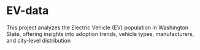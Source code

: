 # EV-data
This project analyzes the Electric Vehicle (EV) population in Washington State, offering insights into adoption trends, vehicle types, manufacturers, and city-level distribution
